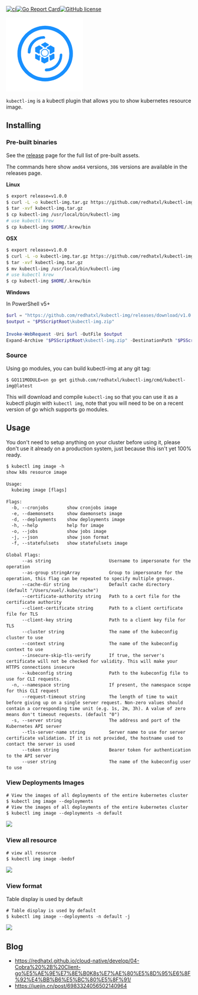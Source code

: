 

[![ci](https://github.com/redhatxl/kubectl-img/actions/workflows/ci.yml/badge.svg)](https://github.com/redhatxl/kubectl-img/actions/workflows/ci.yml)[![Go Report Card](https://goreportcard.com/badge/github.com/redhatxl/kubectl-img)](https://goreportcard.com/report/github.com/redhatxl/kubectl-img)[![GitHub license](https://img.shields.io/github/license/redhatxl/kubectl-img)](https://github.com/redhatxl/kubectl-img/blob/main/LICENSE)





![Kubectl image Logo](docs/logo/logo.png)

`kubectl-img` is a kubectl plugin that allows you to show kubernetes resource image.


## Installing

### Pre-built binaries

See the [release](https://github.com/redhatxl/kubectl-img/releases) page for the full list of pre-built assets.

The commands here show `amd64` versions, `386` versions are available in the releases page.

**Linux**

```bash
$ export release=v1.0.0
$ curl -L -o kubectl-img.tar.gz https://github.com/redhatxl/kubectl-img/releases/download/${release}/kubectl-img_${release}_Linux_arm64.tar.gz
$ tar -xvf kubectl-img.tar.gz
$ cp kubectl-img /usr/local/bin/kubectl-img
# use kubectl krew
$ cp kubectl-img $HOME/.krew/bin
```

**OSX**

```bash
$ export release=v1.0.0
$ curl -L -o kubectl-img.tar.gz https://github.com/redhatxl/kubectl-img/releases/download/${release}/kubectl-img_${release}_Darwin_x86_64.tar.gz
$ tar -xvf kubectl-img.tar.gz
$ mv kubectl-img /usr/local/bin/kubectl-img
# use kubectl krew
$ cp kubectl-img $HOME/.krew/bin
```


**Windows**

In PowerShell v5+
```powershell
$url = "https://github.com/redhatxl/kubectl-img/releases/download/v1.0.0/kubectl-img_1.0.0_Windows_x86_64.tar.gz"
$output = "$PSScriptRoot\kubectl-img.zip"

Invoke-WebRequest -Uri $url -OutFile $output
Expand-Archive "$PSScriptRoot\kubectl-img.zip" -DestinationPath "$PSScriptRoot\kubectl-img"
```



### Source

Using go modules, you can build kubectl-img at any git tag:

```
$ GO111MODULE=on go get github.com/redhatxl/kubectl-img/cmd/kubectl-img@latest
```

This will download and compile `kubectl-img` so that you can use it as a kubectl plugin with `kubectl img`, note that you will need to be on a recent version of go which supports go modules.

## Usage

You don't need to setup anything on your cluster before using it, please don't use it already
on a production system, just because this isn't yet 100% ready.

```shell
$ kubectl img image -h
show k8s resource image

Usage:
  kubeimg image [flags]

Flags:
  -b, --cronjobs       show cronjobs image
  -e, --daemonsets     show daemonsets image
  -d, --deployments    show deployments image
  -h, --help           help for image
  -o, --jobs           show jobs image
  -j, --json           show json format
  -f, --statefulsets   show statefulsets image

Global Flags:
      --as string                      Username to impersonate for the operation
      --as-group stringArray           Group to impersonate for the operation, this flag can be repeated to specify multiple groups.
      --cache-dir string               Default cache directory (default "/Users/xuel/.kube/cache")
      --certificate-authority string   Path to a cert file for the certificate authority
      --client-certificate string      Path to a client certificate file for TLS
      --client-key string              Path to a client key file for TLS
      --cluster string                 The name of the kubeconfig cluster to use
      --context string                 The name of the kubeconfig context to use
      --insecure-skip-tls-verify       If true, the server's certificate will not be checked for validity. This will make your HTTPS connections insecure
      --kubeconfig string              Path to the kubeconfig file to use for CLI requests.
  -n, --namespace string               If present, the namespace scope for this CLI request
      --request-timeout string         The length of time to wait before giving up on a single server request. Non-zero values should contain a corresponding time unit (e.g. 1s, 2m, 3h). A value of zero means don't timeout requests. (default "0")
  -s, --server string                  The address and port of the Kubernetes API server
      --tls-server-name string         Server name to use for server certificate validation. If it is not provided, the hostname used to contact the server is used
      --token string                   Bearer token for authentication to the API server
      --user string                    The name of the kubeconfig user to use
```

### View Deployments Images

```shell
# View the images of all deployments of the entire kubernetes cluster
$ kubectl img image --deployments
# View the images of all deployments of the entire kubernetes cluster
$ kubectl img image --deployments -n default
```

![](https://kaliarch-bucket-1251990360.cos.ap-beijing.myqcloud.com/blog_img/20220128112944.png)

### View all resource

```shell
# view all resource 
$ kubectl img image -bedof
```

![](https://kaliarch-bucket-1251990360.cos.ap-beijing.myqcloud.com/blog_img/20220128114642.png)

### View format

Table display is used by default

```shell
# Table display is used by default
$ kubectl img image --deployments -n default -j
```

![](https://kaliarch-bucket-1251990360.cos.ap-beijing.myqcloud.com/blog_img/20220128113907.png)

## Blog

* https://redhatxl.github.io/cloud-native/develop/04-Cobra%20%2B%20Client-go%E5%AE%9E%E7%8E%B0K8s%E7%AE%80%E5%8D%95%E6%8F%92%E4%BB%B6%E5%BC%80%E5%8F%91/
* https://juejin.cn/post/6983324056502140964